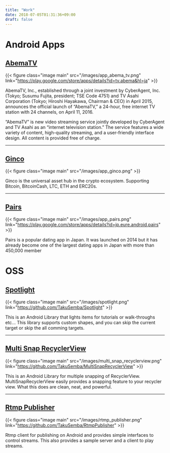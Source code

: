 ```yaml
---
title: "Work"
date: 2018-07-05T01:31:36+09:00
draft: false
---
```


# Android Apps

## [AbemaTV](https://play.google.com/store/apps/details?id=tv.abema&hl=ja)

{{< figure class="image main" src="/images/app_abema_tv.png" link="https://play.google.com/store/apps/details?id=tv.abema&hl=ja" >}}

AbemaTV, Inc., established through a joint investment by CyberAgent, Inc. (Tokyo; Susumu Fujita, president; TSE Code 4751) and TV Asahi Corporation (Tokyo; Hiroshi Hayakawa, Chairman & CEO) in April 2015, announces the official launch of “AbemaTV,” a 24-hour, free internet TV station with 24 channels, on April 11, 2016.

“AbemaTV” is new video streaming service jointly developed by CyberAgent and TV Asahi as an “internet television station.” The service features a wide variety of content, high-quality streaming, and a user-friendly interface design. All content is provided free of charge.

---

## [Ginco]()

{{< figure class="image main" src="/images/app_ginco.png" >}}

Ginco is the universal asset hub in the crypto ecosystem. Supporting Bitcoin, BitcoinCash, LTC, ETH and ERC20s. 


---

## [Pairs](https://play.google.com/store/apps/details?id=jp.eure.android.pairs)

{{< figure class="image main" src="/images/app_pairs.png" link="https://play.google.com/store/apps/details?id=jp.eure.android.pairs" >}}

Pairs is a popular dating app in Japan. It was launched on 2014 but it has already become one of the largest dating apps in Japan with more than 450,000 member


# OSS

## [Spotlight](https://github.com/TakuSemba/Spotlight)

{{< figure class="image main" src="/images/spotlight.png" link="https://github.com/TakuSemba/Spotlight" >}}

This is an Android Library that lights items for tutorials or walk-throughs etc... This library supports custom shapes, and you can skip the current target or skip the all comming targets.

---

## [Multi Snap RecyclerView](https://github.com/TakuSemba/MultiSnapRecyclerView)

{{< figure class="image main" src="/images/multi_snap_recyclerview.png" link="https://github.com/TakuSemba/MultiSnapRecyclerView" >}}

This is an Android Library for multiple snapping of RecyclerView. MultiSnapRecyclerView easily provides a snapping feature to your recycler view. What this does are clean, neat, and powerful. 


---

## [Rtmp Publisher](https://github.com/TakuSemba/RtmpPublisher)

{{< figure class="image main" src="/images/rtmp_publisher.png" link="https://github.com/TakuSemba/RtmpPublisher" >}}

Rtmp client for publishing on Android and provides simple interfaces to control streams. This also provides a sample server and a client to play streams.


